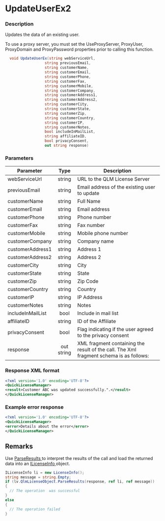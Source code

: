 # UpdateUserEx2

### Description

Updates the data of an existing user.

To use a proxy server, you must set the UseProxyServer, ProxyUser, ProxyDomain and ProxyPassword properties prior to calling this function.

```c#
  void UpdateUserEx(string webServiceUrl, 
                  string previousEmail, 
                  string customerName, 
                  string customerEmail, 
                  string customerPhone, 
                  string customerFax, 
                  string customerMobile, 
                  string customerCompany, 
                  string customerAddress1, 
                  string customerAddress2, 
                  string customerCity, 
                  string customerState, 
                  string customerZip,
                  string customerCountry, 
                  string customerIP, 
                  string customerNotes, 
                  bool includeInMailList, 
                  string affiliateID,
                  bool privacyConsent,  
                  out string response)
```

### Parameters

| Parameter         |    Type    | Description                                                                            |
| ----------------- | :--------: | -------------------------------------------------------------------------------------- |
| webServiceUrl     |   string   | URL to the QLM License Server                                                          |
| previousEmail     |   string   | Email address of the existing user to update                                           |
| customerName      |   string   | Full Name                                                                              |
| customerEmail     |   string   | Email address                                                                          |
| customerPhone     |   string   | Phone number                                                                           |
| customerFax       |   string   | Fax number                                                                             |
| customerMobile    |   string   | Mobile phone number                                                                    |
| customerCompany   |   string   | Company name                                                                           |
| customerAddress1  |   string   | Address 1                                                                              |
| customerAddress2  |   string   | Address 2                                                                              |
| customerCity      |   string   | City                                                                                   |
| customerState     |   string   | State                                                                                  |
| customerZip       |   string   | Zip Code                                                                               |
| customerCountry   |   string   | Country                                                                                |
| customerIP        |   string   | IP Address                                                                             |
| customerNotes     |   string   | Notes                                                                                  |
| includeInMailList |    bool    | Include in mail list                                                                   |
| affiliateID       |   string   | ID of the Affiliate                                                                    |
| privacyConsent    |    bool    | Flag indicating if the user agreed to the privacy consent                              |
| response          | out string | XML fragment containing the result of the call. The Xml fragment schema is as follows: |

### Response XML format

```xml
<?xml version='1.0' encoding='UTF-8'?>
<QuickLicenseManager>
<result>Customer ABC was updated successfully.".</result>
</QuickLicenseManager>
```

### Example error response

```xml
<?xml version='1.0' encoding='UTF-8'?>
<QuickLicenseManager>
<error>Details about the error</error>
</QuickLicenseManager>
```

## Remarks

Use [ParseResults ](https://soraco.readme.io/reference/parseresults)to interpret the results of the call and load the returned data into an [ILicenseInfo ](https://soraco.readme.io/reference/ilicenseinfo)object.

```c#
ILicenseInfo li = new LicenseInfo();
string message = string.Empty;
if (lv.QlmLicenseObject.ParseResults(response, ref li, ref message))
{
  // The operation  was successful	
}
else
{
  // The operation failed
}
```
